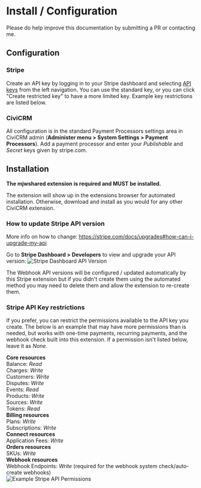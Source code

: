 # Install / Configuration
Please do help improve this documentation by submitting a PR or contacting me.

## Configuration

### Stripe
Create an API key by logging in to your Stripe dashboard and selecting [API keys](https://dashboard.stripe.com/account/apikeys) from the left navigation.  You can use the standard key, or you can click "Create restricted key" to have a more limited key.  Example key restrictions are listed below.

### CiviCRM
All configuration is in the standard Payment Processors settings area in CiviCRM admin (**Administer menu > System Settings > Payment Processors**).
Add a payment processor and enter your *Publishable* and *Secret* keys given by stripe.com.  

## Installation
**The mjwshared extension is required and MUST be installed.**

The extension will show up in the extensions browser for automated installation.
Otherwise, download and install as you would for any other CiviCRM extension.

### How to update Stripe API version
More info on how to change:  https://stripe.com/docs/upgrades#how-can-i-upgrade-my-api

Go to **Stripe Dashboard > Developers** to view and upgrade your API version:
![Stripe Dashboard API Version](/images/stripedashboard_apiversion.png)

The Webhook API versions will be configured / updated automatically by this Stripe extension but if you didn't create them using the automated method you may need to delete them and allow the extension to re-create them.

### Stripe API Key restrictions
If you prefer, you can restrict the permissions available to the API key you create.  The below is an example that may have more permissions than is needed, but works with one-time payments, recurring payments, and the webhook check built into this extension.  If a permission isn't listed below, leave it as *None*.

**Core resources**  
Balance: *Read*  
Charges: *Write*  
Customers: *Write*  
Disputes: *Write*  
Events: *Read*  
Products: *Write*  
Sources: *Write*  
Tokens: *Read*  
**Billing resources**  
Plans: *Write*  
Subscriptions: *Write*  
**Connect resources**  
Application Fees: *Write*  
**Orders resources**  
SKUs: *Write*  
**Webhook resources**  
Webhook Endpoints: *Write* (required for the webhook system check/auto-create webhooks)  
![Example Stripe API Permissions](/images/example_api_perms.png)


